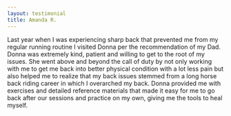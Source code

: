 ```yaml
---
layout: testimonial
title: Amanda R.
---
```



Last year when I was experiencing sharp back that prevented me from my regular running routine I visited Donna per the recommendation of my Dad. Donna was extremely kind, patient and willing to get to the root of my issues. She went above and beyond the call of duty by not only working with me to get me back into better physical condition with a lot less pain but also helped me to realize that my back issues stemmed from a long horse back riding career in which I overarched my back. Donna provided me with exercises and detailed reference materials that made it easy for me to go back after our sessions and practice on my own, giving me the tools to heal myself.
